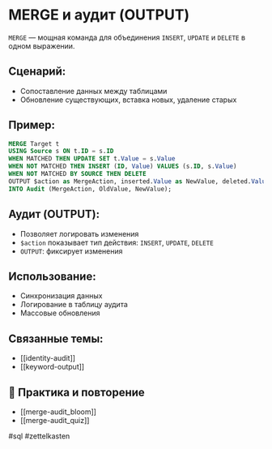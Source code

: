 # MERGE и аудит (OUTPUT)

`MERGE` — мощная команда для объединения `INSERT`, `UPDATE` и `DELETE` в одном выражении.

## Сценарий:
- Сопоставление данных между таблицами
- Обновление существующих, вставка новых, удаление старых

## Пример:
```sql
MERGE Target t
USING Source s ON t.ID = s.ID
WHEN MATCHED THEN UPDATE SET t.Value = s.Value
WHEN NOT MATCHED THEN INSERT (ID, Value) VALUES (s.ID, s.Value)
WHEN NOT MATCHED BY SOURCE THEN DELETE
OUTPUT $action as MergeAction, inserted.Value as NewValue, deleted.Value as OldValue
INTO Audit (MergeAction, OldValue, NewValue);
```

## Аудит (OUTPUT):

- Позволяет логировать изменения
- `$action` показывает тип действия: `INSERT`, `UPDATE`, `DELETE`
- `OUTPUT`: фиксирует изменения

## Использование:
- Синхронизация данных
- Логирование в таблицу аудита
- Массовые обновления

## Связанные темы:
- [[identity-audit]]
- [[keyword-output]]

## 🔁 Практика и повторение
- [[merge-audit_bloom]]
- [[merge-audit_quiz]]

#sql #zettelkasten